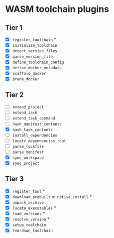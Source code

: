 # WASM toolchain plugins

## Tier 1

- [x] `register_toolchain` \*
- [x] `initialize_toolchain`
- [x] `detect_version_files`
- [x] `parse_version_file`
- [x] `define_toolchain_config`
- [x] `define_docker_metadata`
- [x] `scaffold_docker`
- [x] `prune_docker`

## Tier 2

- [ ] `extend_project`
- [ ] `extend_task`
- [ ] `extend_task_command`
- [ ] `hash_manifest_contents`
- [x] `hash_task_contents`
- [ ] `install_dependencies`
- [ ] `locate_dependencies_root`
- [ ] `parse_lockfile`
- [ ] `parse_manifest`
- [x] `sync_workspace`
- [x] `sync_project`

## Tier 3

- [x] `register_tool` \*
- [x] `download_prebuilt` or `native_install` \*
- [x] `unpack_archive`
- [x] `locate_executables` \*
- [x] `load_versions` \*
- [x] `resolve_version` \*
- [x] `setup_toolchain`
- [x] `teardown_toolchain`
